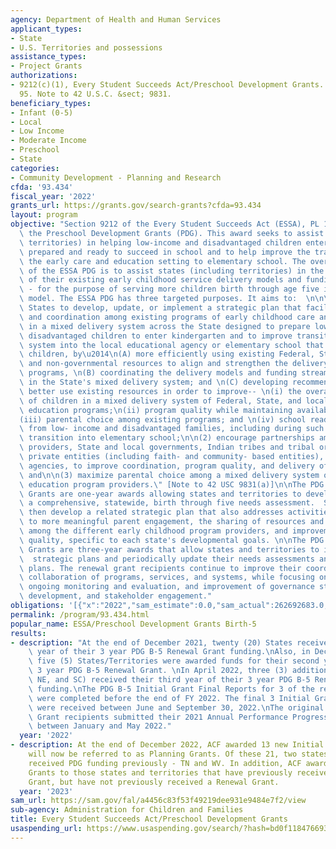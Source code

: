 ```yaml
---
agency: Department of Health and Human Services
applicant_types:
- State
- U.S. Territories and possessions
assistance_types:
- Project Grants
authorizations:
- 9212(c)(1), Every Student Succeeds Act/Preschool Development Grants. Pub. L. 114,
  95. Note to 42 U.S.C. &sect; 9831.
beneficiary_types:
- Infant (0-5)
- Local
- Low Income
- Moderate Income
- Preschool
- State
categories:
- Community Development - Planning and Research
cfda: '93.434'
fiscal_year: '2022'
grants_url: https://grants.gov/search-grants?cfda=93.434
layout: program
objective: "Section 9212 of the Every Student Succeeds Act (ESSA), PL 114-95 establishes\
  \ the Preschool Development Grants (PDG). This award seeks to assist states (including\
  \ territories) in helping low-income and disadvantaged children enter Kindergarten\
  \ prepared and ready to succeed in school and to help improve the transitions from\
  \ the early care and education setting to elementary school. The overall responsibility\
  \ of the ESSA PDG is to assist states (including territories) in the coordination\
  \ of their existing early childhood service delivery models and funding streams\
  \ - for the purpose of serving more children birth through age five in a mixed delivery\
  \ model. The ESSA PDG has three targeted purposes. It aims to:  \n\n\"(1) assist\
  \ States to develop, update, or implement a strategic plan that facilitates collaboration\
  \ and coordination among existing programs of early childhood care and education\
  \ in a mixed delivery system across the State designed to prepare low-income and\
  \ disadvantaged children to enter kindergarten and to improve transitions from such\
  \ system into the local educational agency or elementary school that enrolls such\
  \ children, by\u2014\n(A) more efficiently using existing Federal, State, local,\
  \ and non-governmental resources to align and strengthen the delivery of existing\
  \ programs, \n(B) coordinating the delivery models and funding streams existing\
  \ in the State's mixed delivery system; and \n(C) developing recommendations to\
  \ better use existing resources in order to improve-- \n(i) the overall participation\
  \ of children in a mixed delivery system of Federal, State, and local early childhood\
  \ education programs;\n(ii) program quality while maintaining availability of services;\n\
  (iii) parental choice among existing programs; and \n(iv) school readiness for children\
  \ from low- income and disadvantaged families, including during such children's\
  \ transition into elementary school;\n\n(2) encourage partnerships among Head Start\
  \ providers, State and local governments, Indian tribes and tribal organizations,\
  \ private entities (including faith- and community- based entities), and local educational\
  \ agencies, to improve coordination, program quality, and delivery of services;\
  \ and\n\n(3) maximize parental choice among a mixed delivery system of early childhood\
  \ education program providers.\" [Note to 42 USC 9831(a)]\n\nThe PDG B-5 Planning\
  \ Grants are one-year awards allowing states and territories to develop and implement\
  \ a comprehensive, statewide, birth through five needs assessment.  States and territories\
  \ then develop a related strategic plan that also addresses activities that lead\
  \ to more meaningful parent engagement, the sharing of resources and best practices\
  \ among the different early childhood program providers, and improvements in overall\
  \ quality, specific to each state's developmental goals. \n\nThe PDG B-5 Renewal\
  \ Grants are three-year awards that allow states and territories to implement their\
  \  strategic plans and periodically update their needs assessments and related strategic\
  \ plans. The renewal grant recipients continue to improve their coordination and\
  \ collaboration of programs, services, and systems, while focusing on data integration,\
  \ ongoing monitoring and evaluation, and improvement of governance structures, policy\
  \ development, and stakeholder engagement."
obligations: '[{"x":"2022","sam_estimate":0.0,"sam_actual":262692683.0,"usa_spending_actual":252576457.46},{"x":"2023","sam_estimate":560148694.0,"sam_actual":0.0,"usa_spending_actual":316478171.79},{"x":"2024","sam_estimate":351190982.0,"sam_actual":0.0,"usa_spending_actual":0.0}]'
permalink: /program/93.434.html
popular_name: ESSA/Preschool Development Grants Birth-5
results:
- description: "At the end of December 2021, twenty (20) States received their third\
    \ year of their 3 year PDG B-5 Renewal Grant funding.\nAlso, in December 2021,\
    \ five (5) States/Territories were awarded funds for their second year of their\
    \ 3 year PDG B-5 Renewal Grant. \nIn April 2022, three (3) additional States (KS,\
    \ NE, and SC) received their third year of their 3 year PDG B-5 Renewal Grant\
    \ funding.\nThe PDG B-5 Initial Grant Final Reports for 3 of the remaining 6 States/Territories\
    \ were completed before the end of FY 2022. The final 3 Initial Grant Final Reports\
    \ were received between June and September 30, 2022.\nThe original 20 Renewal\
    \ Grant recipients submitted their 2021 Annual Performance Progress Report (APPR)\
    \ between January and May 2022."
  year: '2022'
- description: At the end of December 2022, ACF awarded 13 new Initial Grants, which
    will now be referred to as Planning Grants. Of these 21, two states had never
    received PDG funding previously - TN and WV. In addition, ACF awarded 21 new Renewal
    Grants to those states and territories that have previously received an Initial
    Grant, but have not previously received a Renewal Grant.
  year: '2023'
sam_url: https://sam.gov/fal/a4456c83f53f49219dee931e9484e7f2/view
sub-agency: Administration for Children and Families
title: Every Student Succeeds Act/Preschool Development Grants
usaspending_url: https://www.usaspending.gov/search/?hash=bd0f118476693ae2baed1ac90887757e
---
```

